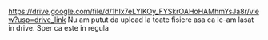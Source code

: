 https://drive.google.com/file/d/1hIx7eLYlKOy_FYSkrOAHoHAMhmYsJa8r/view?usp=drive_link
Nu am putut da upload la toate fisiere asa ca le-am lasat in drive. Sper ca este in regula 
